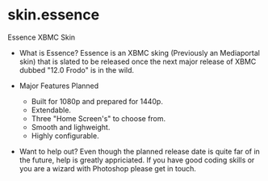 skin.essence
============

Essence XBMC Skin

- What is Essence?
  Essence is an XBMC sking (Previously an Mediaportal skin) that is slated to be released once the next major release 
  of XBMC dubbed "12.0 Frodo" is in the wild.

- Major Features Planned
  * Built for 1080p and prepared for 1440p.
  * Extendable.
  * Three "Home Screen's" to choose from.
  * Smooth and lighweight.
  * Highly configurable.

- Want to help out?
  Even though the planned release date is quite far of in the future, help is greatly appriciated. If you have
  good coding skills or you are a wizard with Photoshop please get in touch.